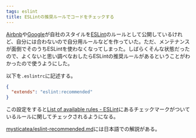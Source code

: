 ```yaml
---
tags: eslint
title: ESLintの推奨ルールでコードをチェックする
---
```

[Airbnb](https://github.com/airbnb/javascript)や[Google](https://github.com/google/eslint-config-google)が自社のスタイルを[ESLint](http://eslint.org/)のルールとして公開しているけれど、自分には合わないので自分用ルールなどを作っていた。ただ、メンテナンスが面倒でそのうちESLintを使わなくなってしまった。しばらくそんな状態だったので、よくないと思い調べなおしたらESLintの推奨ルールがあるということがわかったので使うようにした。

以下を`.eslintrc`に記述する。

```json
{
  "extends": "eslint:recommended"
}
```

この設定をすると[List of available rules - ESLint](http://eslint.org/docs/rules/)にあるチェックマークがついているルールに関してチェックされるようになる。

[mysticatea/eslint-recommended.md](https://gist.github.com/mysticatea/df40f5e3cdbf0e9ae618)には日本語での解説がある。
